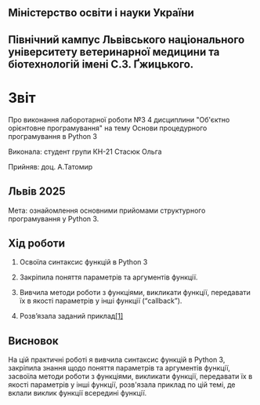 ## Міністерство освіти і науки України

## Північний кампус Львівського національного університету ветеринарної медицини та біотехнологій імені С.З. Ґжицького.

# Звіт
Про виконання лаборотарної роботи №3 4 дисциплини "Об'єктно орієнтовне програмування" на тему Основи процедурного програмування в Python 3

Виконала: студент групи КН-21 Стасюк Ольга

Прийняв: доц. А.Татомир
## Львів 2025

Мета: ознайомлення основними прийомами структурного
програмування у Python 3.

## Хід роботи

1. Освоїла синтаксис функцій в Python 3

2. Закріпила поняття параметрів та аргументів функції.

3. Вивчила методи роботи з функціями, викликати функції, передавати їх
в якості параметрів у інші функції (“callback”).

4. Розв’язала заданий приклад[[1]](lab_4.py)

## Висновок  
На цій практичні роботі я вивчила синтаксис функцій в Python 3, закріпила знання щодо поняття параметрів та аргументів функції, засвоїла методи роботи з функціями, викликати функції, передавати їх в якості параметрів у інші функції, розв'язала приклад по цій темі, де вклали виклик функції всередині функції.